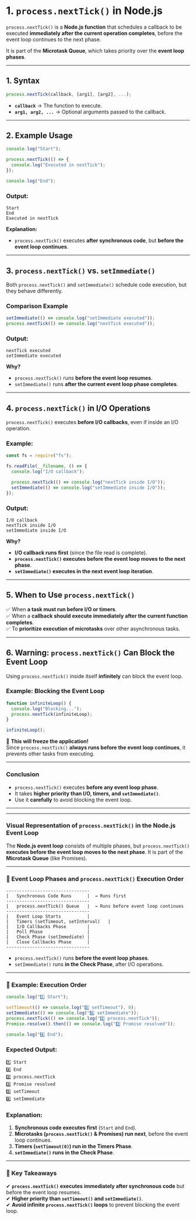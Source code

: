 # 1. **`process.nextTick()` in Node.js**

`process.nextTick()` is a **Node.js function** that schedules a callback to be executed **immediately after the current operation completes**, before the event loop continues to the next phase.

It is part of the **Microtask Queue**, which takes priority over the **event loop phases**.

---

## **1. Syntax**

```js
process.nextTick(callback, [arg1], [arg2], ...);
```

- **`callback`** → The function to execute.
- **`arg1, arg2, ...`** → Optional arguments passed to the callback.

---

## **2. Example Usage**

```js
console.log("Start");

process.nextTick(() => {
  console.log("Executed in nextTick");
});

console.log("End");
```

### **Output:**

```
Start
End
Executed in nextTick
```

**Explanation:**

- `process.nextTick()` executes **after synchronous code**, but **before the event loop continues**.

---

## **3. `process.nextTick()` vs. `setImmediate()`**

Both `process.nextTick()` and `setImmediate()` schedule code execution, but they behave differently.

### **Comparison Example**

```js
setImmediate(() => console.log("setImmediate executed"));
process.nextTick(() => console.log("nextTick executed"));
```

### **Output:**

```
nextTick executed
setImmediate executed
```

**Why?**

- `process.nextTick()` runs **before the event loop resumes**.
- `setImmediate()` runs **after the current event loop phase completes**.

---

## **4. `process.nextTick()` in I/O Operations**

`process.nextTick()` executes **before I/O callbacks**, even if inside an I/O operation.

### **Example:**

```js
const fs = require("fs");

fs.readFile(__filename, () => {
  console.log("I/O callback");

  process.nextTick(() => console.log("nextTick inside I/O"));
  setImmediate(() => console.log("setImmediate inside I/O"));
});
```

### **Output:**

```
I/O callback
nextTick inside I/O
setImmediate inside I/O
```

**Why?**

- **I/O callback runs first** (since the file read is complete).
- **`process.nextTick()` executes before the event loop moves to the next phase**.
- **`setImmediate()` executes in the next event loop iteration**.

---

## **5. When to Use `process.nextTick()`**

✅ When **a task must run before I/O or timers**.  
✅ When a **callback should execute immediately after the current function completes**.  
✅ To **prioritize execution of microtasks** over other asynchronous tasks.

---

## **6. Warning: `process.nextTick()` Can Block the Event Loop**

Using `process.nextTick()` inside itself **infinitely** can block the event loop.

### **Example: Blocking the Event Loop**

```js
function infiniteLoop() {
  console.log("Blocking...");
  process.nextTick(infiniteLoop);
}

infiniteLoop();
```

🚨 **This will freeze the application!**  
Since `process.nextTick()` **always runs before the event loop continues**, it prevents other tasks from executing.

---

### **Conclusion**

- `process.nextTick()` executes **before any event loop phase**.
- It takes **higher priority than I/O, timers, and `setImmediate()`**.
- Use it **carefully** to avoid blocking the event loop.

---

---

### **Visual Representation of `process.nextTick()` in the Node.js Event Loop**

The **Node.js event loop** consists of multiple phases, but `process.nextTick()` **executes before the event loop moves to the next phase**. It is part of the **Microtask Queue** (like Promises).

---

### **📌 Event Loop Phases and `process.nextTick()` Execution Order**

```
--------------------------------
|   Synchronous Code Runs      |  → Runs first
--------------------------------
|   process.nextTick() Queue   |  → Runs before event loop continues
--------------------------------
|   Event Loop Starts          |
|   Timers (setTimeout, setInterval)   |
|   I/O Callbacks Phase        |
|   Poll Phase                 |
|   Check Phase (setImmediate) |
|   Close Callbacks Phase      |
--------------------------------
```

- `process.nextTick()` runs **before the event loop phases**.
- `setImmediate()` runs **in the Check Phase**, after I/O operations.

---

### **📌 Example: Execution Order**

```js
console.log("1️⃣ Start");

setTimeout(() => console.log("5️⃣ setTimeout"), 0);
setImmediate(() => console.log("6️⃣ setImmediate"));
process.nextTick(() => console.log("2️⃣ process.nextTick"));
Promise.resolve().then(() => console.log("3️⃣ Promise resolved"));

console.log("4️⃣ End");
```

### **Expected Output:**

```
1️⃣ Start
4️⃣ End
2️⃣ process.nextTick
3️⃣ Promise resolved
5️⃣ setTimeout
6️⃣ setImmediate
```

### **Explanation:**

1. **Synchronous code executes first** (`Start` and `End`).
2. **Microtasks (`process.nextTick()` & Promises) run next**, before the event loop continues.
3. **Timers (`setTimeout(0)`) run in the Timers Phase**.
4. **`setImmediate()` runs in the Check Phase**.

---

### **📌 Key Takeaways**

✔ **`process.nextTick()` executes immediately after synchronous code** but before the event loop resumes.  
✔ **Higher priority than `setTimeout()` and `setImmediate()`**.  
✔ **Avoid infinite `process.nextTick()` loops** to prevent blocking the event loop.
